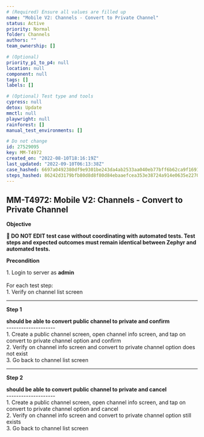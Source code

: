 ```yaml
---
# (Required) Ensure all values are filled up
name: "Mobile V2: Channels - Convert to Private Channel"
status: Active
priority: Normal
folder: Channels
authors: ""
team_ownership: []

# (Optional)
priority_p1_to_p4: null
location: null
component: null
tags: []
labels: []

# (Optional) Test type and tools
cypress: null
detox: Update
mmctl: null
playwright: null
rainforest: []
manual_test_environments: []

# Do not change
id: 27529095
key: MM-T4972
created_on: "2022-08-10T18:16:19Z"
last_updated: "2022-09-10T06:13:38Z"
case_hashed: 6697a0492380df9e9301be243da4ab2533aa040eb77bff6b62ca9f16913f2cc0a3cadd6fda966b69398a3200bfc7e8d3
steps_hashed: 86242d3179bfb80d8d8f80d84ebaaefcea353e38724a914e0635e22700af5c2b84cb9c9b267affe4f0f173236cb27fda
---
```


<!-- (Auto-generated) Based on frontmatter's "key" and "name" -->

## MM-T4972: Mobile V2: Channels - Convert to Private Channel

**Objective**

**🛑 DO NOT EDIT test case without coordinating with automated tests. Test steps and expected outcomes must remain identical between Zephyr and automated tests.**

**Precondition**

1\. Login to server as **admin**\
\
For each test step:\
1\. Verify on channel list screen

---

**Step 1**

**should be able to convert public channel to private and confirm**\
\--------------------\
1\. Create a public channel screen, open channel info screen, and tap on convert to private channel option and confirm\
2\. Verify on channel info screen and convert to private channel option does not exist\
3\. Go back to channel list screen

---

**Step 2**

**should be able to convert public channel to private and cancel**\
\--------------------\
1\. Create a public channel screen, open channel info screen, and tap on convert to private channel option and cancel\
2\. Verify on channel info screen and convert to private channel option still exists\
3\. Go back to channel list screen
